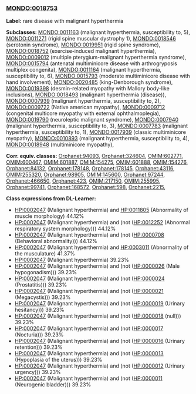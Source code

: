 
### [MONDO:0018753](http://purl.obolibrary.org/obo/MONDO_0018753)
**Label:** rare disease with malignant hyperthermia

**Subclasses:** [MONDO:0011163](http://purl.obolibrary.org/obo/MONDO_0011163) (malignant hyperthermia, susceptibility to, 5), [MONDO:0011271](http://purl.obolibrary.org/obo/MONDO_0011271) (rigid spine muscular dystrophy 1), [MONDO:0018546](http://purl.obolibrary.org/obo/MONDO_0018546) (serotonin syndrome), [MONDO:0019951](http://purl.obolibrary.org/obo/MONDO_0019951) (rigid spine syndrome), [MONDO:0018752](http://purl.obolibrary.org/obo/MONDO_0018752) (exercise-induced malignant hyperthermia), [MONDO:0009012](http://purl.obolibrary.org/obo/MONDO_0009012) (multiple pterygium-malignant hyperthermia syndrome), [MONDO:0015794](http://purl.obolibrary.org/obo/MONDO_0015794) (antenatal multiminicore disease with arthrogryposis multiplex congenita), [MONDO:0011164](http://purl.obolibrary.org/obo/MONDO_0011164) (malignant hyperthermia, susceptibility to, 6), [MONDO:0015793](http://purl.obolibrary.org/obo/MONDO_0015793) (moderate multiminicore disease with hand involvement), [MONDO:0020485](http://purl.obolibrary.org/obo/MONDO_0020485) (king-Denborough syndrome), [MONDO:0019398](http://purl.obolibrary.org/obo/MONDO_0019398) (desmin-related myopathy with Mallory body-like inclusions), [MONDO:0018493](http://purl.obolibrary.org/obo/MONDO_0018493) (malignant hyperthermia (disease)), [MONDO:0007939](http://purl.obolibrary.org/obo/MONDO_0007939) (malignant hyperthermia, susceptibility to, 2), [MONDO:0009722](http://purl.obolibrary.org/obo/MONDO_0009722) (Native american myopathy), [MONDO:0009712](http://purl.obolibrary.org/obo/MONDO_0009712) (congenital multicore myopathy with external ophthalmoplegia), [MONDO:0019790](http://purl.obolibrary.org/obo/MONDO_0019790) (neuroleptic malignant syndrome), [MONDO:0007940](http://purl.obolibrary.org/obo/MONDO_0007940) (malignant hyperthermia, susceptibility to, 3), [MONDO:0007783](http://purl.obolibrary.org/obo/MONDO_0007783) (malignant hyperthermia, susceptibility to, 1), [MONDO:0017939](http://purl.obolibrary.org/obo/MONDO_0017939) (classic multiminicore myopathy), [MONDO:0010893](http://purl.obolibrary.org/obo/MONDO_0010893) (malignant hyperthermia, susceptibility to, 4), [MONDO:0018948](http://purl.obolibrary.org/obo/MONDO_0018948) (multiminicore myopathy), 

**Corr. equiv. classes:** [Orphanet:94093](http://www.orpha.net/ORDO/Orphanet_94093), [Orphanet:324604](http://www.orpha.net/ORDO/Orphanet_324604), [OMIM:602771](http://purl.obolibrary.org/obo/OMIM_602771), [OMIM:600467](http://purl.obolibrary.org/obo/OMIM_600467), [OMIM:601887](http://purl.obolibrary.org/obo/OMIM_601887), [OMIM:154275](http://purl.obolibrary.org/obo/OMIM_154275), [OMIM:601888](http://purl.obolibrary.org/obo/OMIM_601888), [OMIM:154276](http://purl.obolibrary.org/obo/OMIM_154276), [Orphanet:84132](http://www.orpha.net/ORDO/Orphanet_84132), [Orphanet:178148](http://www.orpha.net/ORDO/Orphanet_178148), [Orphanet:178145](http://www.orpha.net/ORDO/Orphanet_178145), [Orphanet:43116](http://www.orpha.net/ORDO/Orphanet_43116), [OMIM:255320](http://purl.obolibrary.org/obo/OMIM_255320), [Orphanet:98905](http://www.orpha.net/ORDO/Orphanet_98905), [OMIM:145600](http://purl.obolibrary.org/obo/OMIM_145600), [Orphanet:97244](http://www.orpha.net/ORDO/Orphanet_97244), [Orphanet:466650](http://www.orpha.net/ORDO/Orphanet_466650), [Orphanet:423](http://www.orpha.net/ORDO/Orphanet_423), [OMIM:217150](http://purl.obolibrary.org/obo/OMIM_217150), [OMIM:255995](http://purl.obolibrary.org/obo/OMIM_255995), [Orphanet:99741](http://www.orpha.net/ORDO/Orphanet_99741), [Orphanet:168572](http://www.orpha.net/ORDO/Orphanet_168572), [Orphanet:598](http://www.orpha.net/ORDO/Orphanet_598), [Orphanet:2215](http://www.orpha.net/ORDO/Orphanet_2215), 

**Class expressions from DL-Learner:**

- [HP:0002047](http://purl.obolibrary.org/obo/HP_0002047) (Malignant hyperthermia) and [HP:0011805](http://purl.obolibrary.org/obo/HP_0011805) (Abnormality of muscle morphology) 44.12%
- [HP:0002047](http://purl.obolibrary.org/obo/HP_0002047) (Malignant hyperthermia) and (not ([HP:0012252](http://purl.obolibrary.org/obo/HP_0012252) (Abnormal respiratory system morphology))) 44.12%
- [HP:0002047](http://purl.obolibrary.org/obo/HP_0002047) (Malignant hyperthermia) and (not ([HP:0000708](http://purl.obolibrary.org/obo/HP_0000708) (Behavioral abnormality))) 44.12%
- [HP:0002047](http://purl.obolibrary.org/obo/HP_0002047) (Malignant hyperthermia) and [HP:0003011](http://purl.obolibrary.org/obo/HP_0003011) (Abnormality of the musculature) 41.37%
- [HP:0002047](http://purl.obolibrary.org/obo/HP_0002047) (Malignant hyperthermia) 39.23%
- [HP:0002047](http://purl.obolibrary.org/obo/HP_0002047) (Malignant hyperthermia) and (not ([HP:0000026](http://purl.obolibrary.org/obo/HP_0000026) (Male hypogonadism))) 39.23%
- [HP:0002047](http://purl.obolibrary.org/obo/HP_0002047) (Malignant hyperthermia) and (not ([HP:0000024](http://purl.obolibrary.org/obo/HP_0000024) (Prostatitis))) 39.23%
- [HP:0002047](http://purl.obolibrary.org/obo/HP_0002047) (Malignant hyperthermia) and (not ([HP:0000021](http://purl.obolibrary.org/obo/HP_0000021) (Megacystis))) 39.23%
- [HP:0002047](http://purl.obolibrary.org/obo/HP_0002047) (Malignant hyperthermia) and (not ([HP:0000019](http://purl.obolibrary.org/obo/HP_0000019) (Urinary hesitancy))) 39.23%
- [HP:0002047](http://purl.obolibrary.org/obo/HP_0002047) (Malignant hyperthermia) and (not ([HP:0000018](http://purl.obolibrary.org/obo/HP_0000018) (null))) 39.23%
- [HP:0002047](http://purl.obolibrary.org/obo/HP_0002047) (Malignant hyperthermia) and (not ([HP:0000017](http://purl.obolibrary.org/obo/HP_0000017) (Nocturia))) 39.23%
- [HP:0002047](http://purl.obolibrary.org/obo/HP_0002047) (Malignant hyperthermia) and (not ([HP:0000016](http://purl.obolibrary.org/obo/HP_0000016) (Urinary retention))) 39.23%
- [HP:0002047](http://purl.obolibrary.org/obo/HP_0002047) (Malignant hyperthermia) and (not ([HP:0000013](http://purl.obolibrary.org/obo/HP_0000013) (Hypoplasia of the uterus))) 39.23%
- [HP:0002047](http://purl.obolibrary.org/obo/HP_0002047) (Malignant hyperthermia) and (not ([HP:0000012](http://purl.obolibrary.org/obo/HP_0000012) (Urinary urgency))) 39.23%
- [HP:0002047](http://purl.obolibrary.org/obo/HP_0002047) (Malignant hyperthermia) and (not ([HP:0000011](http://purl.obolibrary.org/obo/HP_0000011) (Neurogenic bladder))) 39.23%


